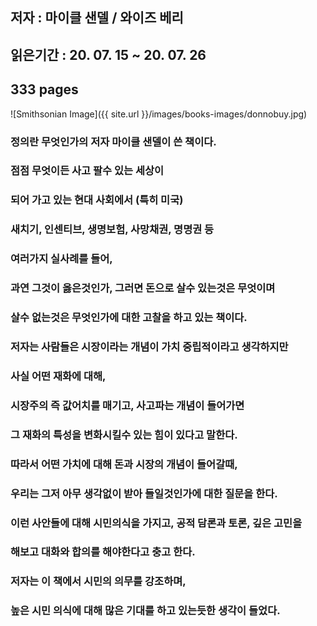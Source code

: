 ## 저자 : 마이클 샌델 / 와이즈 베리

## 읽은기간 : 20. 07. 15 ~ 20. 07. 26

## 333 pages

![Smithsonian Image]({{ site.url }}/images/books-images/donnobuy.jpg)

### 정의란 무엇인가의 저자 마이클 샌델이 쓴 책이다.

### 점점 무엇이든 사고 팔수 있는 세상이

### 되어 가고 있는 현대 사회에서 (특히 미국)

### 새치기, 인센티브, 생명보험, 사망채권, 명명권 등

### 여러가지 실사례를 들어,

### 과연 그것이 옳은것인가, 그러면 돈으로 살수 있는것은 무엇이며

### 살수 없는것은 무엇인가에 대한 고찰을 하고 있는 책이다.

### 저자는 사람들은 시장이라는 개념이 가치 중립적이라고 생각하지만

### 사실 어떤 재화에 대해,

### 시장주의 즉 값어치를 매기고, 사고파는 개념이 들어가면

### 그 재화의 특성을 변화시킬수 있는 힘이 있다고 말한다.

### 따라서 어떤 가치에 대해 돈과 시장의 개념이 들어갈때,

### 우리는 그저 아무 생각없이 받아 들일것인가에 대한 질문을 한다.

### 이런 사안들에 대해 시민의식을 가지고, 공적 담론과 토론, 깊은 고민을

### 해보고 대화와 합의를 해야한다고 충고 한다.

### 저자는 이 책에서 시민의 의무를 강조하며,

### 높은 시민 의식에 대해 많은 기대를 하고 있는듯한 생각이 들었다.
